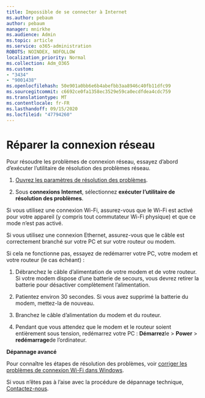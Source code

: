 ```yaml
---
title: Impossible de se connecter à Internet
ms.author: pebaum
author: pebaum
manager: mnirkhe
ms.audience: Admin
ms.topic: article
ms.service: o365-administration
ROBOTS: NOINDEX, NOFOLLOW
localization_priority: Normal
ms.collection: Adm_O365
ms.custom:
- "3434"
- "9001438"
ms.openlocfilehash: 50e901a0bb6e6b4abefbb3aa8946c40fb11dfc99
ms.sourcegitcommit: c6692ce0fa1358ec3529e59ca0ecdfdea4cdc759
ms.translationtype: MT
ms.contentlocale: fr-FR
ms.lasthandoff: 09/15/2020
ms.locfileid: "47794260"
---
```

# <a name="fix-network-connection"></a>Réparer la connexion réseau

Pour résoudre les problèmes de connexion réseau, essayez d’abord d’exécuter l’utilitaire de résolution des problèmes réseau. 

1. [Ouvrez les paramètres de résolution des problèmes](ms-settings:troubleshoot).

2. Sous **connexions Internet**, sélectionnez **exécuter l’utilitaire de résolution des problèmes**.

Si vous utilisez une connexion Wi-Fi, assurez-vous que le Wi-Fi est activé pour votre appareil (y compris tout commutateur Wi-Fi physique) et que ce mode n’est pas activé.

Si vous utilisez une connexion Ethernet, assurez-vous que le câble est correctement branché sur votre PC et sur votre routeur ou modem.

Si cela ne fonctionne pas, essayez de redémarrer votre PC, votre modem et votre routeur (le cas échéant) :

1. Débranchez le câble d’alimentation de votre modem et de votre routeur. Si votre modem dispose d’une batterie de secours, vous devrez retirer la batterie pour désactiver complètement l’alimentation.

2. Patientez environ 30 secondes. Si vous avez supprimé la batterie du modem, mettez-la de nouveau.

3. Branchez le câble d’alimentation du modem et du routeur.

4. Pendant que vous attendez que le modem et le routeur soient entièrement sous tension, redémarrez votre PC : **Démarrez**le  >  **Power**  >  **redémarrage**de l’ordinateur.

**Dépannage avancé**

Pour connaître les étapes de résolution des problèmes, voir [corriger les problèmes de connexion Wi-Fi dans Windows](https://support.microsoft.com/help/10741?ocid=SMC10741%2F). 

Si vous n’êtes pas à l’aise avec la procédure de dépannage technique, [Contactez-nous](https://support.microsoft.com/contactus).
